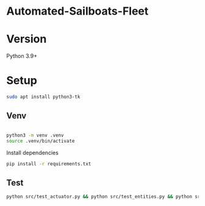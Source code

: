 # Automated-Sailboats-Fleet

# Version
Python 3.9+

# Setup

```bash
sudo apt install python3-tk
```

## Venv
```bash

python3 -m venv .venv
source .venv/bin/activate
```

Install dependencies
```bash
pip install -r requirements.txt
```

## Test
```bash
python src/test_actuator.py && python src/test_entities.py && python src/test_sensor.py && python src/test_utils.py && python src/test_simulations.py
